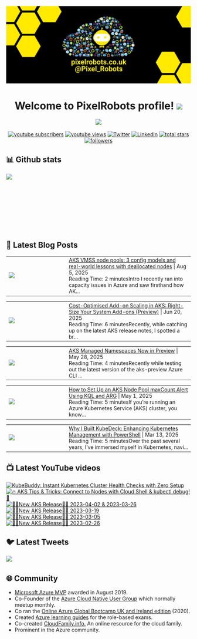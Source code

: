 ## [![PixelRobots header](https://github.com/PixelRobots/PixelRobots/blob/master/images/PixelRobots_Desktop_Wallpaper.png?raw=true)](https://pixelrobots.co.uk)

<h1 align="center">
  Welcome to PixelRobots profile!
  <img src="https://media.giphy.com/media/hvRJCLFzcasrR4ia7z/giphy.gif" width="28">
</h1>

<!-- Typing SVG by DenverCoder1 - https://github.com/DenverCoder1/readme-typing-svg -->
<p align="center">
  <a href="https://github.com/DenverCoder1/readme-typing-svg"><img src="https://readme-typing-svg.herokuapp.com/?lines=Azure%20Advocate%20and%20Microsoft%20MVP;Sysadmin%20at%20heart;15%2B%20years%20of%20IT%20experience;Always%20learning%20new%20things&font=roboto&center=true&width=440&height=45&color=ffea00&vCenter=true&size=22"></a>
</p>


<p align="center">
  <a href="https://www.youtube.com/c/pixelrobots?sub_confirmation=1">
    <img alt="youtube subscribers" title="Subscribe to my YouTube channel" src="https://img.shields.io/youtube/channel/subscribers/UCs6gF5L-7iaoHlTDYpAlgsQ?style=for-the-badge&logo=youtube&logoColor=white&link=https://www.youtube.com/c/pixelrobots?sub_confirmation=1"/></a> 
  <a href="https://www.youtube.com/c/pixelrobots?sub_confirmation=1">
    <img alt="youtube views" title="YouTube views" src="https://img.shields.io/youtube/channel/views/UCs6gF5L-7iaoHlTDYpAlgsQ?style=for-the-badge&logo=youtube&logoColor=white&link=https://www.youtube.com/c/pixelrobots?sub_confirmation=1"/></a> 
  <a href="https://twitter.com/pixel_robots?ref_src=twsrc%5Etfw">
    <img alt="Twitter" title="Twitter" src="https://img.shields.io/twitter/follow/pixel_robots?color=lightblue&label=%40pixel_robots&logo=twitter&logoColor=white&style=for-the-badge"></a>
  <a href="https://www.linkedin.com/in/richard-hooper-uk">
    <img alt="LinkedIn" title="LinkedIn" src="https://img.shields.io/badge/-Richard%20Hooper-blue?style=for-the-badge&logo=Linkedin&logoColor=white/"></a>
  <a href="https://github.com/pixelrobots?tab=repositories&sort=stargazers">
    <img alt="total stars" title="Total stars on GitHub" src="https://img.shields.io/github/stars/pixelrobots?logo=github&logoColor=white&style=for-the-badge"/></a>
  <a href="https://github.com/pixelrobots?tab=followers">
    <img alt="followers" title="Follow me on Github" src="https://img.shields.io/github/followers/pixelrobots?style=for-the-badge&logo=github&logoColor=white"/></a>
</p>


## 📊 Github stats
<p >
  <img align="left" src="https://github-readme-stats.vercel.app/api?username=pixelrobots&show_icons=true&bg_color=ffea00&title_color=000000&text_color=000000&icon_color=ff0000&hide_border=true&count_private=true" />
</p>

</br>
</br>
</br>
</br>
</br>
</br>
</br>
</br>
</br>

## 📝 Latest Blog Posts
<!-- BLOG-POST-LIST:START --><table style="width:100%"><tr><td style="width:150px"><a href="https://pixelrobots.co.uk/2025/08/aks-vmss-node-pools-3-config-models-and-real-world-lessons-with-deallocated-nodes/?utm_source=rss&utm_medium=rss&utm_campaign=aks-vmss-node-pools-3-config-models-and-real-world-lessons-with-deallocated-nodes"><img width="280px" src="https://pixelrobots.co.uk/wp-content/uploads/2025/08/thumbnail-360-×-240-px-35.png"></a></td><td><a href="https://pixelrobots.co.uk/2025/08/aks-vmss-node-pools-3-config-models-and-real-world-lessons-with-deallocated-nodes/?utm_source=rss&utm_medium=rss&utm_campaign=aks-vmss-node-pools-3-config-models-and-real-world-lessons-with-deallocated-nodes">AKS VMSS node pools: 3 config models and real-world lessons with deallocated nodes</a> | Aug 5, 2025 <br> Reading Time:   2 minutesIntro I recently ran into capacity issues in Azure and saw firsthand how AK...</td></tr></table>
<table style="width:100%"><tr><td style="width:150px"><a href="https://pixelrobots.co.uk/2025/06/cost-optimised-add-on-scaling-in-aks-right-size-your-system-add-ons-preview/?utm_source=rss&utm_medium=rss&utm_campaign=cost-optimised-add-on-scaling-in-aks-right-size-your-system-add-ons-preview"><img width="280px" src="https://pixelrobots.co.uk/wp-content/uploads/2025/06/thumbnail-360-×-240-px-34.png"></a></td><td><a href="https://pixelrobots.co.uk/2025/06/cost-optimised-add-on-scaling-in-aks-right-size-your-system-add-ons-preview/?utm_source=rss&utm_medium=rss&utm_campaign=cost-optimised-add-on-scaling-in-aks-right-size-your-system-add-ons-preview">Cost-Optimised Add-on Scaling in AKS: Right-Size Your System Add-ons (Preview)</a> | Jun 20, 2025 <br> Reading Time:   6 minutesRecently, while catching up on the latest AKS release notes, I spotted a br...</td></tr></table>
<table style="width:100%"><tr><td style="width:150px"><a href="https://pixelrobots.co.uk/2025/05/aks-managed-namespaces-now-in-preview/?utm_source=rss&utm_medium=rss&utm_campaign=aks-managed-namespaces-now-in-preview"><img width="280px" src="https://pixelrobots.co.uk/wp-content/uploads/2025/05/thumbnail-360-×-240-px-33.png"></a></td><td><a href="https://pixelrobots.co.uk/2025/05/aks-managed-namespaces-now-in-preview/?utm_source=rss&utm_medium=rss&utm_campaign=aks-managed-namespaces-now-in-preview">AKS Managed Namespaces Now in Preview</a> | May 28, 2025 <br> Reading Time:   4 minutesRecently while testing out the latest version of the aks-preview Azure CLI ...</td></tr></table>
<table style="width:100%"><tr><td style="width:150px"><a href="https://pixelrobots.co.uk/2025/05/aks-node-pool-maxcount-alert/?utm_source=rss&utm_medium=rss&utm_campaign=aks-node-pool-maxcount-alert"><img width="280px" src="https://pixelrobots.co.uk/wp-content/uploads/2025/05/ChatGPT-Image-May-1-2025-02_17_58-PM.png"></a></td><td><a href="https://pixelrobots.co.uk/2025/05/aks-node-pool-maxcount-alert/?utm_source=rss&utm_medium=rss&utm_campaign=aks-node-pool-maxcount-alert">How to Set Up an AKS Node Pool maxCount Alert Using KQL and ARG</a> | May 1, 2025 <br> Reading Time:   5 minutesIf you&#8217;re running an Azure Kubernetes Service (AKS) cluster, you know...</td></tr></table>
<table style="width:100%"><tr><td style="width:150px"><a href="https://pixelrobots.co.uk/2025/03/why-i-built-kubedeck-enhancing-kubernetes-management-with-powershell/?utm_source=rss&utm_medium=rss&utm_campaign=why-i-built-kubedeck-enhancing-kubernetes-management-with-powershell"><img width="280px" src="https://pixelrobots.co.uk/wp-content/uploads/2025/03/thumbnail-360-×-240-px-31.png"></a></td><td><a href="https://pixelrobots.co.uk/2025/03/why-i-built-kubedeck-enhancing-kubernetes-management-with-powershell/?utm_source=rss&utm_medium=rss&utm_campaign=why-i-built-kubedeck-enhancing-kubernetes-management-with-powershell">Why I Built KubeDeck: Enhancing Kubernetes Management with PowerShell</a> | Mar 13, 2025 <br> Reading Time:   5 minutesOver the past several years, I&#8217;ve immersed myself in Kubernetes, navi...</td></tr></table>
<!-- BLOG-POST-LIST:END -->

## 📺 Latest YouTube videos
<!-- BEGIN YOUTUBE-CARDS -->
[![KubeBuddy: Instant Kubernetes Cluster Health Checks with Zero Setup](https://ytcards.demolab.com/?id=4chdrZOqUuo&title=KubeBuddy%3A+Instant+Kubernetes+Cluster+Health+Checks+with+Zero+Setup&lang=en&timestamp=1745347246&background_color=%230d1117&title_color=%23ffffff&stats_color=%23dedede&max_title_lines=1&width=250&border_radius=5 "KubeBuddy: Instant Kubernetes Cluster Health Checks with Zero Setup")](https://www.youtube.com/shorts/4chdrZOqUuo)
[![🔥 AKS Tips & Tricks: Connect to Nodes with Cloud Shell & kubectl debug! 🚀](https://ytcards.demolab.com/?id=sC7X3mvY5SI&title=%F0%9F%94%A5+AKS+Tips+%26+Tricks%3A+Connect+to+Nodes+with+Cloud+Shell+%26+kubectl+debug%21+%F0%9F%9A%80&lang=en&timestamp=1740491250&background_color=%230d1117&title_color=%23ffffff&stats_color=%23dedede&max_title_lines=1&width=250&border_radius=5 "🔥 AKS Tips & Tricks: Connect to Nodes with Cloud Shell & kubectl debug! 🚀")](https://www.youtube.com/watch?v=sC7X3mvY5SI)
[![🚨📢New AKS Release📢🚨 2023-04-02 & 2023-03-26](https://ytcards.demolab.com/?id=JZ7A1eZcXLM&title=%F0%9F%9A%A8%F0%9F%93%A2New+AKS+Release%F0%9F%93%A2%F0%9F%9A%A8+2023-04-02+%26+2023-03-26&lang=en&timestamp=1681319768&background_color=%230d1117&title_color=%23ffffff&stats_color=%23dedede&max_title_lines=1&width=250&border_radius=5 "🚨📢New AKS Release📢🚨 2023-04-02 & 2023-03-26")](https://www.youtube.com/shorts/JZ7A1eZcXLM)
[![🚨📢New AKS Release📢🚨 2023-03-19](https://ytcards.demolab.com/?id=vbJK-_5ZPns&title=%F0%9F%9A%A8%F0%9F%93%A2New+AKS+Release%F0%9F%93%A2%F0%9F%9A%A8+2023-03-19&lang=en&timestamp=1680115411&background_color=%230d1117&title_color=%23ffffff&stats_color=%23dedede&max_title_lines=1&width=250&border_radius=5 "🚨📢New AKS Release📢🚨 2023-03-19")](https://www.youtube.com/shorts/vbJK-_5ZPns)
[![🚨📢New AKS Release📢🚨 2023-03-05](https://ytcards.demolab.com/?id=P65MP0XRuxI&title=%F0%9F%9A%A8%F0%9F%93%A2New+AKS+Release%F0%9F%93%A2%F0%9F%9A%A8+2023-03-05&lang=en&timestamp=1678955130&background_color=%230d1117&title_color=%23ffffff&stats_color=%23dedede&max_title_lines=1&width=250&border_radius=5 "🚨📢New AKS Release📢🚨 2023-03-05")](https://www.youtube.com/shorts/P65MP0XRuxI)
[![🚨📢New AKS Release📢🚨 2023-02-26](https://ytcards.demolab.com/?id=W3BUE-uoLRo&title=%F0%9F%9A%A8%F0%9F%93%A2New+AKS+Release%F0%9F%93%A2%F0%9F%9A%A8+2023-02-26&lang=en&timestamp=1677838392&background_color=%230d1117&title_color=%23ffffff&stats_color=%23dedede&max_title_lines=1&width=250&border_radius=5 "🚨📢New AKS Release📢🚨 2023-02-26")](https://www.youtube.com/shorts/W3BUE-uoLRo)
<!-- END YOUTUBE-CARDS -->


## 🐦 Latest Tweets


[<img src="https://img.shields.io/badge/-Follow-blue?style=for-the-badge&logo=twitter&logoColor=white"/>](https://twitter.com/pixel_robots?ref_src=twsrc%5Etfw")



## :globe_with_meridians: Community
- <a href="https://mvp.microsoft.com/en-us/PublicProfile/5003450?fullName=Richard%20Hooper=1">Microsoft Azure MVP</a> awarded in August 2019.
- Co-Founder of the <a href="https://azurecloudnative.io/">Azure Cloud Native User Group</a> which normally meetup monthly.
- Co ran the <a href="https://www.youtube.com/channel/UC6SpVz6lkAbOjAlvMxL8TmA">Online Azure Global Bootcamp UK and Ireland edition</a> (2020).
- Created <a href="https://github.com/PixelRobots/Azure-Study-Guides">Azure learning guides</a> for the role-based exams.
- Co-created <a href="https://cloudfamily.info/">CloudFamily.info.</a> An online resource for the cloud family.
- Prominent in the Azure community.

<!--
### 💻 Projects
- 


### 📖 Azure Learning Resources
- 

### 📫 Where to find me
- <a href="https://pixelrobots.co.uk">Blog</a>
- <a href="https://twitter.com/Pixel_Robots">Twitter</a>
- <a href="https://www.youtube.com/channel/UCs6gF5L-7iaoHlTDYpAlgsQ/">YouTube</a>
- <a href="https://www.linkedin.com/in/richard-hooper-598a1412/">LinkedIn</a>
-->
